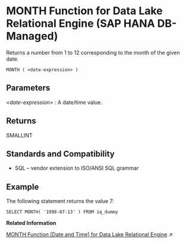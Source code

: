 <!-- loio63319ccc3d6847fab168f3418d0fec07 -->

# MONTH Function for Data Lake Relational Engine \(SAP HANA DB-Managed\)

Returns a number from 1 to 12 corresponding to the month of the given date.



```
MONTH ( <date-expression> )
```



<a name="loio63319ccc3d6847fab168f3418d0fec07__section_nnk_3fn_vrb"/>

## Parameters

 *<date-expression\>*
 :   A date/time value.

 

<a name="loio63319ccc3d6847fab168f3418d0fec07__section_j1h_jfn_vrb"/>

## Returns

SMALLINT



<a name="loio63319ccc3d6847fab168f3418d0fec07__section_hhr_jfn_vrb"/>

## Standards and Compatibility

-   SQL – vendor extension to ISO/ANSI SQL grammar



<a name="loio63319ccc3d6847fab168f3418d0fec07__section_qg3_kfn_vrb"/>

## Example

The following statement returns the value 7:

```
SELECT MONTH( '1998-07-13' ) FROM iq_dummy
```

**Related Information**  


[MONTH Function [Date and Time] for Data Lake Relational Engine](https://help.sap.com/viewer/19b3964099384f178ad08f2d348232a9/2023_1_QRC/en-US/a565928184f21015aecd84c01c4c2078.html "Returns a number from 1 to 12 corresponding to the month of the given date.") :arrow_upper_right:

